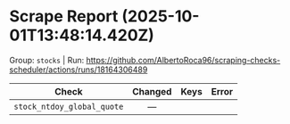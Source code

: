 # Scrape Report (2025-10-01T13:48:14.420Z)

Group: `stocks`  |  Run: https://github.com/AlbertoRoca96/scraping-checks-scheduler/actions/runs/18164306489

| Check | Changed | Keys | Error |
|---|:---:|:--|:--|
| `stock_ntdoy_global_quote` | — |  |  |
